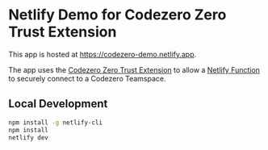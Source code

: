 # Netlify Demo for Codezero Zero Trust Extension

This app is hosted at <https://codezero-demo.netlify.app>.

The app uses the [Codezero Zero Trust Extension](https://app.netlify.com/extensions/codezero)
to allow a [Netlify Function](/netlify/functions/service-a.mjs) to securely connect to a
Codezero Teamspace.

## Local Development

```sh
npm install -g netlify-cli
npm install
netlify dev
```
